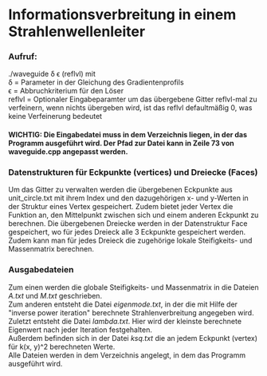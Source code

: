 # Informationsverbreitung in einem Strahlenwellenleiter

### Aufruf:
./waveguide δ ϵ (reflvl) mit  
δ = Parameter in der Gleichung des Gradientenprofils  
ϵ = Abbruchkriterium für den Löser  
reflvl = Optionaler Eingabeparamter um das übergebene Gitter reflvl-mal zu verfeinern, wenn nichts übergeben wird, ist das reflvl defaultmäßig 0, was keine Verfeinerung bedeutet

#### WICHTIG: Die Eingabedatei muss in dem Verzeichnis liegen, in der das Programm ausgeführt wird. Der Pfad zur Datei kann in Zeile 73 von waveguide.cpp angepasst werden. 


### Datenstrukturen für Eckpunkte (vertices) und Dreiecke (Faces)
Um das Gitter zu verwalten werden die übergebenen Eckpunkte aus unit_circle.txt mit ihrem Index und den dazugehörigen x- und y-Werten in der Struktur eines Vertex gespeichert. Zudem bietet jeder Vertex die Funktion an, den Mittelpunkt zwischen sich und einem anderen Eckpunkt zu berechnen.
Die übergebenen Dreiecke werden in der Datenstruktur Face gespeichert, wo für jedes Dreieck alle 3 Eckpunkte gespeichert werden. Zudem kann man für jedes Dreieck die zugehörige lokale Steifigkeits- und Massenmatrix berechnen.

### Ausgabedateien
Zum einen werden die globale Steifigkeits- und Massenmatrix in die Dateien *A.txt* und *M.txt* geschrieben.  
Zum anderen entsteht die Datei *eigenmode.txt*, in der die mit Hilfe der "inverse power iteration" berechnete Strahlenverbreitung angegeben wird.  
Zuletzt entsteht die Datei *lambda.txt*. Hier wird der kleinste berechnete Eigenwert nach jeder Iteration festgehalten.  
Außerdem befinden sich in der Datei *ksq.txt* die an jedem Eckpunkt (vertex) für k(x, y)^2 berechneten Werte.  
Alle Dateien werden in dem Verzeichnis angelegt, in dem das Programm ausgeführt wird.